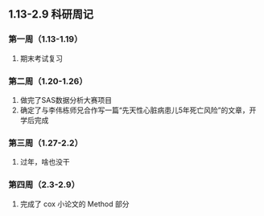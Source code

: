 ## 1.13-2.9 科研周记

### 第一周（1.13-1.19）

1. 期末考试复习

### 第二周（1.20-1.26）

1. 做完了SAS数据分析大赛项目
1. 确定了与李伟栋师兄合作写一篇“先天性心脏病患儿5年死亡风险”的文章，开学后完成

### 第三周（1.27-2.2）

1. 过年，啥也没干

### 第四周（2.3-2.9）

1. 完成了 cox 小论文的 Method 部分
